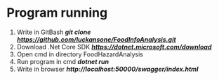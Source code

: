 # Program running
1. Write in GitBash _**git clone https://github.com/luckansone/FoodInfoAnalysis.git**_
2. Download .Net Core SDK _**https://dotnet.microsoft.com/download**_
3. Open cmd in directory FoodHazardAnalysis
4. Run program in cmd _**dotnet run**_
5. Write in browser _**http://localhost:50000/swagger/index.html**_
